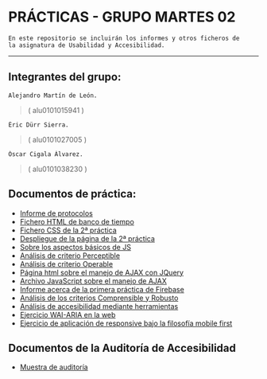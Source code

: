 # PRÁCTICAS - GRUPO MARTES 02
    
    En este repositorio se incluirán los informes y otros ficheros de 
    la asignatura de Usabilidad y Accesibilidad. 
    
***

## Integrantes del grupo:
    Alejandro Martín de León.
>   ( alu0101015941 )
    
    Éric Dürr Sierra.
>   ( alu0101027005 )

    Óscar Cigala Álvarez.
>   ( alu0101038230 )

## Documentos de práctica:
 - [Informe de protocolos](../docs/INFORME-PROTOCOLOS.md)
 - [Fichero HTML de banco de tiempo](public/bdt_home.html)
 - [Fichero CSS de la 2ª práctica](public/media/css/web-page.css)
 - [Despliegue de la página de la 2ª práctica](https://ericds-info.github.io/UyA-Practicas/)
 - [Sobre los aspectos básicos de JS](../docs/INTRODUCCION-JS.md)
 - [Análisis de criterio Perceptible](../docs/PERCEPTIBLE.md)
 - [Análisis de criterio Operable](../docs/OPERABLE.md)
 - [Página html sobre el manejo de AJAX con JQuery](public/ajax-page.html)
 - [Archivo JavaScript sobre el manejo de AJAX](public/media/js/api-solitude.js)
 - [Informe acerca de la primera práctica de Firebase](../docs/FIREBASE-I.md)
 - [Análisis de los criterios Comprensible y Robusto](../docs/COMPRENSIBLE-ROBUSTO.md)
 - [Análisis de accesibilidad mediante herramientas](../docs/EVALUACION-AUTOMATICA.md)
 - [Ejercicio WAI-ARIA en la web](../docs/EJERCICIO-WAI-ARIA.md)
 - [Ejercicio de aplicación de responsive bajo la filosofía mobile first](../docs/RESPONSIVE.md)


## Documentos de la Auditoría de Accesibilidad
 - [Muestra de auditoría](../docs/AUDITORIA-MUESTRA.md)